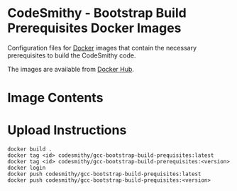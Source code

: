 # CodeSmithy - Bootstrap Build Prerequisites Docker Images

Configuration files for [Docker](https://www.docker.com/) images that contain the necessary prerequisites to
build the CodeSmithy code.

The images are available from [Docker Hub](https://hub.docker.com/r/codesmithy/gcc-bootstrap-build-prerequisites).

# Image Contents

# Upload Instructions

```
docker build .
docker tag <id> codesmithy/gcc-bootstrap-build-prequisites:latest
docker tag <id> codesmithy/gcc-bootstrap-build-prerequisites:<version>
docker login
docker push codesmithy/gcc-bootstrap-build-prequisites:latest
docker push codesmithy/gcc-bootstrap-build-prequisites:<version>
```
